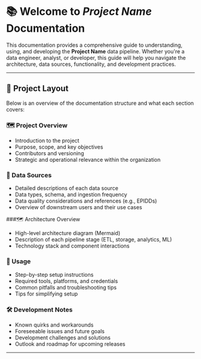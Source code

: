 
# 📚 Welcome to *Project Name* Documentation

This documentation provides a comprehensive guide to understanding, using, and developing the **Project Name** data pipeline. Whether you're a data engineer, analyst, or developer, this guide will help you navigate the architecture, data sources, functionality, and development practices.

---

## 📁 Project Layout

Below is an overview of the documentation structure and what each section covers:

### 🗺 Project Overview
- Introduction to the project
- Purpose, scope, and key objectives
- Contributors and versioning
- Strategic and operational relevance within the organization

### 🧱 Data Sources
- Detailed descriptions of each data source
- Data types, schema, and ingestion frequency
- Data quality considerations and references (e.g., EPIDDs)
- Overview of downstream users and their use cases

###🗺️ Architecture Overview
- High-level architecture diagram (Mermaid)
- Description of each pipeline stage (ETL, storage, analytics, ML)
- Technology stack and component interactions

### 🚀 Usage
- Step-by-step setup instructions
- Required tools, platforms, and credentials
- Common pitfalls and troubleshooting tips
- Tips for simplifying setup

### 🛠️ Development Notes
- Known quirks and workarounds
- Foreseeable issues and future goals
- Development challenges and solutions
- Outlook and roadmap for upcoming releases

---
